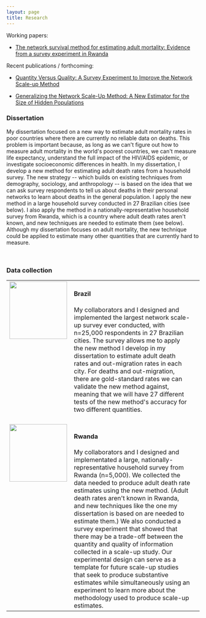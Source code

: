 ```yaml
---
layout: page
title: Research
---
```


Working papers:

* [The network survival method for estimating adult mortality: Evidence from a survey experiment in Rwanda](https://arxiv.org/abs/1603.08588)

Recent publications / forthcoming:

* [Quantity Versus Quality: A Survey Experiment to Improve the Network Scale-up Method](https://aje.oxfordjournals.org/content/early/2016/03/24/aje.kwv287.abstract?keytype=ref&ijkey=CL6F1KyZXTbe2sq)

* [Generalizing the Network Scale-Up Method: A New Estimator for the Size of Hidden Populations](https://arxiv.org/abs/1404.4009)

### Dissertation

My dissertation focused on a new way to estimate adult mortality rates in poor
countries where there are currently no reliable data on deaths. This problem is
important because, as long as we can't figure out how to measure adult
mortality in the world's poorest countries, we can't measure life expectancy,
understand the full impact of the HIV/AIDS epidemic, or investigate
socioeconomic differences in health. In my dissertation, I develop a new method
for estimating adult death rates from a household survey. The new strategy --
which builds on existing techniques from demography, sociology, and
anthropology -- is based on the idea that we can ask survey respondents to tell
us about deaths in their personal networks to learn about deaths in the general
population. I apply the new method in a large household survey conducted in 27
Brazilian cities (see below). I also apply the method in a
nationally-representative household survey from Rwanda, which is a
country where adult death rates aren't known, and new techniques are needed
to estimate them (see below). Although my dissertation focuses on adult mortality, the new 
technique could be applied to estimate many other quantities that are currently
hard to measure.

&nbsp;

### Data collection

<table width="100%">
<tr>
 <td style="width:20%; padding-right:10px; vertical-align:top;">
<img src="{{ BASE_PATH }}/assets/images/flag-brazil.png" style="width:150px">
 </td>
<td valign='top'>
 <h4>Brazil</h4> 
My collaborators and I designed and implemented the largest network scale-up
survey ever conducted, with n=25,000 respondents in 27 Brazilian cities. The
survey allows me to apply the new method I develop in my dissertation to
estimate adult death rates and out-migration rates in each city.
For deaths and out-migration, there are gold-standard rates we can validate the
new method against, meaning that we will have 27 different tests of the new
method's accuracy for two different quantities.
  </td>
</tr>
<tr>
 <td style="colspan:2">
 <p></p>
 </td>
</tr>
<tr>
 <td style="padding-right:10px; vertical-align:top;">
  <img src="{{ BASE_PATH }}/assets/images/flag-rwanda.png" style="width:150px">
 </td>
<td>
<h4>Rwanda</h4> 
My collaborators and I designed and implementated a large,
nationally-representative household survey from Rwanda (n=5,000). We collected
the data needed to produce adult death rate estimates using the new method.
(Adult death rates aren't known in Rwanda, and new techniques like the one my
dissertation is based on are needed to estimate them.) We also conducted a
survey experiment that showed that there may be a trade-off between the
quantity and quality of information collected in a scale-up study. Our
experimental design can serve as a template for future scale-up studies that
seek to produce substantive estimates while simultaneously using an experiment
to learn more about the methodology used to produce scale-up estimates.
</td>
<td>
</td>
</tr>
</table>

